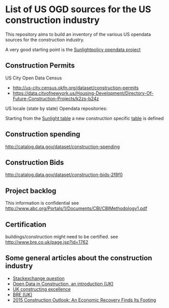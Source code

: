 # List of US OGD sources for the US construction industry

This repository aims to build an inventory of the various US opendata sources for the construction industry.

A very good starting point is the [Sunlightpolicy opendata project](https://github.com/sunlightpolicy/opendata)

## Construction Permits

US City Open Data Census 
* http://us-city.census.okfn.org/dataset/construction-permits
* https://data.cityofnewyork.us/Housing-Development/Directory-Of-Future-Construction-Projects/k2zs-b24z

US locale (state by state) Opendata repositories:

Starting from the [Sunlight table](https://github.com/sunlightpolicy/opendata/blob/master/USlocalopendataportals.csv) a new construction specific [table](https://github.com/alogean/us_opendata_construction/blob/master/US_opendata_portals.csv) is defined

## Construction spending
http://catalog.data.gov/dataset/construction-spending

## Construction Bids
http://catalog.data.gov/dataset/construction-bids-2f8f0
                       
## Project backlog
This information is confidential see http://www.abc.org/Portals/1/Documents/CBI/CBIMethodology1.pdf

## Certification
buildings/construction might need to be certified.
see http://www.bre.co.uk/page.jsp?id=1762

## Some general articles about the construction industry

* [Stackexchange question](http://opendata.stackexchange.com/questions/4310/construction-project-data)
* [Open Data in Construction, an introduction (UK)](http://www.g4c.org.uk/open-data-in-construction-an-introduction/)
* [UK constructing excellence](http://constructingexcellence.org.uk/)
* [BRE (UK)](http://www.bre.co.uk/)
* [2015 Construction Outlook: An Economic Recovery Finds Its Footing](http://www.ecmag.com/section/your-business/2015-construction-outlook-economic-recovery-finds-its-footing)
